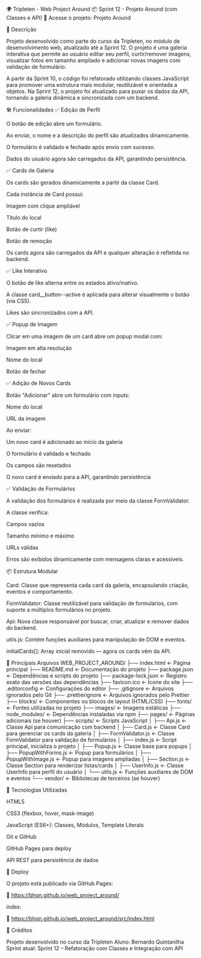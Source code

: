 🌍 Tripleten - Web Project Around
📦 Sprint 12 - Projeto Around (com Classes e API)
🔗 Acesse o projeto: Projeto Around

🧠 Descrição

Projeto desenvolvido como parte do curso da Tripleten, no módulo de desenvolvimento web, atualizado até a Sprint 12.
O projeto é uma galeria interativa que permite ao usuário editar seu perfil, curtir/remover imagens, visualizar fotos em tamanho ampliado e adicionar novas imagens com validação de formulário.

A partir da Sprint 10, o código foi refatorado utilizando classes JavaScript para promover uma estrutura mais modular, reutilizável e orientada a objetos.
Na Sprint 12, o projeto foi atualizado para puxar os dados da API, tornando a galeria dinâmica e sincronizada com um backend.

🛠️ Funcionalidades
✅ Edição de Perfil

O botão de edição abre um formulário.

Ao enviar, o nome e a descrição do perfil são atualizados dinamicamente.

O formulário é validado e fechado após envio com sucesso.

Dados do usuário agora são carregados da API, garantindo persistência.

✅ Cards de Galeria

Os cards são gerados dinamicamente a partir da classe Card.

Cada instância de Card possui:

Imagem com clique ampliável

Título do local

Botão de curtir (like)

Botão de remoção

Os cards agora são carregados da API e qualquer alteração é refletida no backend.

✅ Like Interativo

O botão de like alterna entre os estados ativo/inativo.

A classe card__button--active é aplicada para alterar visualmente o botão (via CSS).

Likes são sincronizados com a API.

✅ Popup de Imagem

Clicar em uma imagem de um card abre um popup modal com:

Imagem em alta resolução

Nome do local

Botão de fechar

✅ Adição de Novos Cards

Botão "Adicionar" abre um formulário com inputs:

Nome do local

URL da imagem

Ao enviar:

Um novo card é adicionado ao início da galeria

O formulário é validado e fechado

Os campos são resetados

O novo card é enviado para a API, garantindo persistência

✅ Validação de Formulários

A validação dos formulários é realizada por meio da classe FormValidator.

A classe verifica:

Campos vazios

Tamanho mínimo e máximo

URLs válidas

Erros são exibidos dinamicamente com mensagens claras e acessíveis.

📦 Estrutura Modular

Card: Classe que representa cada card da galeria, encapsulando criação, eventos e comportamento.

FormValidator: Classe reutilizável para validação de formulários, com suporte a múltiplos formulários no projeto.

Api: Nova classe responsável por buscar, criar, atualizar e remover dados do backend.

utils.js: Contém funções auxiliares para manipulação de DOM e eventos.

initialCards[]: Array inicial removido — agora os cards vêm da API.

📂 Principais Arquivos
WEB_PROJECT_AROUND/
├── index.html                     ← Página principal
├── README.md                       ← Documentação do projeto
├── package.json                    ← Dependências e scripts do projeto
├── package-lock.json               ← Registro exato das versões das dependências
├── favicon.ico                     ← Ícone do site
├── .editorconfig                   ← Configurações do editor
├── .gitignore                      ← Arquivos ignorados pelo Git
├── .prettierignore                 ← Arquivos ignorados pelo Prettier
├── blocks/                         ← Componentes ou blocos de layout (HTML/CSS)
├── fonts/                          ← Fontes utilizadas no projeto
├── images/                         ← Imagens estáticas
├── node_modules/                   ← Dependências instaladas via npm
├── pages/                          ← Páginas adicionais (se houver)
├── scripts/                        ← Scripts JavaScript
│   ├── Api.js                      ← Classe Api para comunicação com backend
│   ├── Card.js                     ← Classe Card para gerenciar os cards da galeria
│   ├── FormValidator.js            ← Classe FormValidator para validação de formulários
│   ├── index.js                     ← Script principal, inicializa o projeto
│   ├── Popup.js                     ← Classe base para popups
│   ├── PopupWithForms.js            ← Popup para formulários
│   ├── PopupWithImage.js            ← Popup para imagens ampliadas
│   ├── Section.js                   ← Classe Section para renderizar listas/cards
│   ├── UserInfo.js                  ← Classe UserInfo para perfil do usuário
│   └── utils.js                     ← Funções auxiliares de DOM e eventos
└── vendor/                          ← Bibliotecas de terceiros (se houver)


🧪 Tecnologias Utilizadas

HTML5

CSS3 (flexbox, hover, mask-image)

JavaScript (ES6+): Classes, Módulos, Template Literals

Git e GitHub

GitHub Pages para deploy

API REST para persistência de dados

🚀 Deploy

O projeto está publicado via GitHub Pages:

🔗 https://bhqn.github.io/web_project_around/ 

index: 

🔗 https://bhqn.github.io/web_project_around/src/index.html

🙌 Créditos

Projeto desenvolvido no curso da Tripleten
Aluno: Bernardo Quintanilha
Sprint atual: Sprint 12 – Refatoração com Classes e Integração com API
